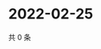 # 2022-02-25

共 0 条

<!-- BEGIN WEIBO -->
<!-- 最后更新时间 Fri Feb 25 2022 14:01:23 GMT+0800 (China Standard Time) -->

<!-- END WEIBO -->
